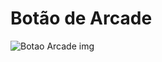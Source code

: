 # Botão de Arcade

![Botao Arcade img](https://cdn-shop.adafruit.com/970x728/3431-01.jpg "Botão Arcade")

